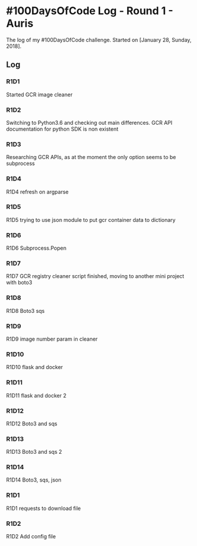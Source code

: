 # #100DaysOfCode Log - Round 1 - Auris

The log of my #100DaysOfCode challenge. Started on [January 28, Sunday, 2018].

## Log

### R1D1
Started GCR image cleaner

### R1D2
Switching to Python3.6 and checking out main differences. GCR API documentation for python SDK is non existent

### R1D3
Researching GCR APIs, as at the moment the only option seems to be subprocess

### R1D4
R1D4 refresh on argparse

### R1D5
R1D5 trying to use json module to put gcr container data to dictionary

### R1D6
R1D6 Subprocess.Popen

### R1D7
R1D7 GCR registry cleaner script finished, moving to another mini project with boto3

### R1D8
R1D8 Boto3 sqs

### R1D9
R1D9 image number param in cleaner

### R1D10
R1D10 flask and docker

### R1D11
R1D11 flask and docker 2

### R1D12
R1D12 Boto3 and sqs

### R1D13
R1D13 Boto3 and sqs 2

### R1D14
R1D14 Boto3, sqs, json

### R1D1
R1D1 requests to download file

### R1D2
R1D2 Add config file
